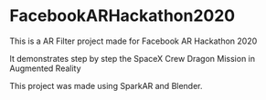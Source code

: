 # FacebookARHackathon2020

This is a AR Filter project made for Facebook AR Hackathon 2020

It demonstrates step by step the SpaceX Crew Dragon Mission in Augmented Reality

This project was made using SparkAR and Blender.
